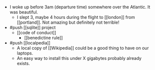 - I woke up before 3am (departure time) somewhere over the Atlantic. It was beautiful.
  - I slept 3, maybe 4 hours during the flight to [[london]] from [[portland]]. Not amazing but definitely not terrible!
- #push [[sqlite]] project
  - [[code of conduct]]
    - [[benedictine rule]]
- #push [[localpedia]]
  - A local copy of [[Wikipedia]] could be a good thing to have on our laptops.
  - An easy way to install this under X gigabytes probably already exists.
